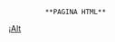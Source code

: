              **PAGINA HTML**


¡[Alt](https://th.bing.com/th/id/OIP.uY526_P6bXgEgUHxbcWDFAAAAA?w=182&h=182&c=7&r=0&o=5&pid=1.7)
